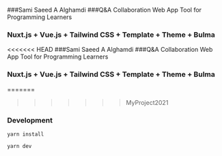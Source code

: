 ###Sami Saeed A Alghamdi
###Q&A Collaboration Web App Tool for Programming Learners

### Nuxt.js + Vue.js + Tailwind CSS + Template + Theme + Bulma

<<<<<<< HEAD
###Sami Saeed A Alghamdi 
###Q&A Collaboration Web App Tool for Programming Learners 
### Nuxt.js + Vue.js + Tailwind CSS + Template + Theme + Bulma
 
=======
>>>>>>> MyProject2021
### Development

```
yarn install
```

```
yarn dev
```
